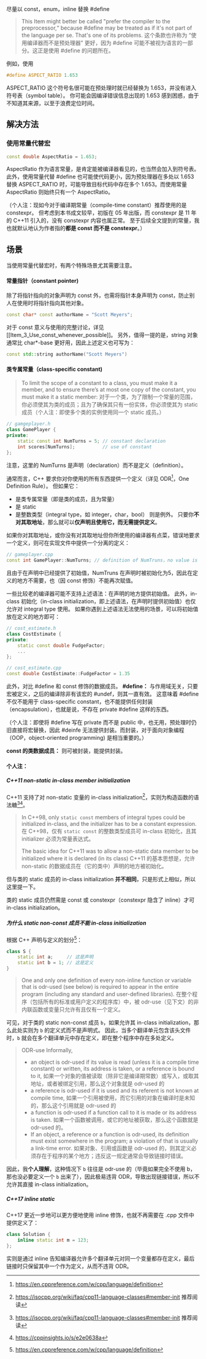 尽量以 const，enum，inline 替换 \#define

>This Item might better be called "prefer the compiler to the preprocessor,“ because \#define may be treated as if it's not part of the language per se. That's one of its problems.
>这个条款也许称为 “使用编译器而不是预处理器” 更好，因为 \#define 可能不被视为语言的一部分。这正是使用 \#define 的问题所在。

例如，使用
```C++
#define ASPECT_RATIO 1.653
```
ASPECT_RATIO 这个符号名很可能在预处理时就已经替换为 1.653，并没有进入符号表（symbol table）。
你可能会因编译错误信息出现的 1.653 感到困惑，由于不知道其来源，以至于浪费定位时间。
## 解决方法
### 使用常量代替宏
```cpp
const double AspectRatio = 1.653;
```
AspectRatio 作为语言常量，是肯定能被编译器看见的，也当然会加入到符号表。
此外，使用常量代替 \#define 也可能使代码更小，因为预处理器在多处以 1.653 替换 ASPECT_RATIO 时，可能导致目标代码中存在多个 1.653。而使用常量 AspectRatio 则始终只有一个 AspectRatio。

（个人注：现如今对于编译期常量（compile-time constant）推荐使用的是 constexpr。
但考虑到本书成文较早，初版在 05 年出版，而 constexpr 是 11 年的 C++11 引入的，没有 constexpr 内容也属正常。
至于后续全文提到的常量，我也就默认地认为作者指的**都是 const 而不是 constexpr**。）
## 场景
当使用常量代替宏时，有两个特殊场景尤其需要注意。
#### 常量指针（constant pointer)
除了将指针指向的对象声明为 const 外，也需将指针本身声明为 const，防止别人在使用时将指针指向其他对象。
```cpp
const char* const authorName = "Scott Meyers";
```
对于 const 意义与使用的完整讨论，详见 [[Item_3_Use_const_whenever_possible]]。
另外，值得一提的是，string 对象通常比 char*-base 更好用，因此上述定义也可写为：
```cpp
const std::string authorName("Scott Meyers")
```
#### 类专属常量（class-specific constant)
>To limit the scope of a constant to a class, you must make it a member, and to ensure there’s at most one copy of the constant, you must make it a static member:
>对于一个类，为了限制一个常量的范围，你必须使其为类的成员；且为了确保其只有一份实体，你必须使其为 static 成员（个人注：即使多个类的实例使用同一个 static 成员。）
```cpp
// gamgeplayer.h
class GamePlayer {
private:
	static const int NumTurns = 5; // constant declaration
	int scores[NumTurns];          // use of constant
};
```
注意，这里的 NumTurns 是声明（declaration）而不是定义（definition）。

通常而言，C++ 要求你对你使用的所有东西提供一个定义（详见 ODR[^1]，One Definition Rule）。
但如果它：
- 是类专属常量（即是类的成员，且为常量）
- 是 static
- 是整数类型（integral type，如 integer，char，bool）
则是例外。
只要你**不对其取地址**，那么就可以**仅声明且使用它，而无需提供定义**。

如果你对其取地址，或你没有对其取地址但你所使用的编译器有点菜，错误地要求一个定义，则可在实现文件中提供一个分离的定义：
```cpp
// gameplayer.cpp
const int GamePlayer::NumTurns; // definition of NumTruns，no value is given
```
且由于在声明中已经提供了初始值，NumTruns 在声明时被初始化为5，因此在定义的地方不需要，也（因 const 修饰）不能再次赋值。

一些比较老的编译器可能不支持上述语法：在声明的地方提供初始值。
此外，in-class 初始化（in-class initialization，即上述语法，在声明时提供初始值）也仅允许对 integral type 使用。
如果你遇到上述语法无法使用的场景，可以将初始值放在定义的地方即可：
```cpp
// cost_estimate.h
class CostEstimate {
private:
	static const double FudgeFactor;
	...
};

// cost_estimate.cpp
const double CostEstimate::FudgeFactor = 1.35
```

此外，对比 \#define 和 const 修饰的数据成员。
**\#define：**
与作用域无关，只要宏被定义，之后的编译除非有该宏的 \#undef，则其一直有效。
这意味着 \#define 不仅不能用于 class-specific constant，也不能提供任何封装（encapsulation），也就是说，不存在 private \#define 这样的东西。

（个人注：即使将 \#define 写在 private 而不是 public 中，也无用，预处理时仍旧直接将宏替换，因此 \#deinfe 无法提供封装。而封装，对于面向对象编程（OOP，object-oriented programming) 是相当重要的。）

**const 的类数据成员：**
则可被封装，能提供封装。
#### 个人注：
##### C++11 non-static in-class member initialization
C++11 支持了对 non-static 变量的 in-class initialization[^2]，实则为构造函数的语法糖[^2][^3]。

>In C++98, only `static const` members of integral types could be initialized in-class, and the initializer has to be a constant expression.
>在 C++98，仅有 `static const` 的整数类型成员可 in-class 初始化，且其 initializer 必须为常量表达式。
>
>The basic idea for C++11 was to allow a non-static data member to be initialized where it is declared (in its class)
>C++11 的基本思想是，允许 non-static 的数据成员在（它的类中）声明的地方被初始化。

但与类的 static 成员的 in-class initialization **并不相同**，只是形式上相似，所以这里提一下。

类的 static 成员仍然需是 const 或 constexpr（constexpr 隐含了 inline）才可 in-class initialization。

##### 为什么 static non-const 成员不能 in-class initialization
根据 C++ 声明与定义的划分[^1]：
```cpp
class S {
	static int a;     // 这是声明
	static int b = 1; // 这是定义
}
```

>One and only one definition of every non-inline function or variable that is odr-used (see below) is required to appear in the entire program (including any standard and user-defined libraries). 
>在整个程序（包括所有的标准或用户定义的程序库）中，被 odr-use（见下文）的非内联函数或变量只允许有且仅有一个定义。

可见，对于类的 static non-const 成员 `b`，如果允许其 in-class initialization，那么此处实则为 `b` 的定义式而不是声明式。
因此，当多个翻译单元包含该头文件时，`b` 就会在多个翻译单元中存在定义，即在整个程序中存在多处定义。

>ODR-use
>Informally, 
>- an object is odr-used if its value is read (unless it is a compile time constant) or written, its address is taken, or a reference is bound to it, 
>  如果一个对象的值被读取（除非它是编译期常数）或写入，或取其地址，或者被绑定引用，那么这个对象就是 odr-used 的
>- a reference is odr-used if it is used and its referent is not known at compile time, 
>  如果一个引用被使用，而它引用的对象在编译时是未知的，那么这个引用就是 odr-used 的
>- a function is odr-used if a function call to it is made or its address is taken.
>  如果一个函数被调用，或它的地址被获取，那么这个函数就是 odr-used 的。
>- If an object, a reference or a function is odr-used, its definition must exist somewhere in the program; a violation of that is usually a link-time error.
>  如果对象、引用或函数是 odr-used 的，则其定义必须存在于程序的某个地方；违反这一规定通常会导致链接时错误。

因此，我**个人理解**，这种情况下 `b` 往往是 odr-use 的（毕竟如果完全不使用 b，那也没必要定义一个 `b` 出来了），因此极易违背 ODR，导致出现链接错误，所以不允许其直接 in-class initialization。
##### C++17 inline static
C++17 更近一步地可以更方便地使用 inline 修饰，也就不再需要在 .cpp 文件中提供定义了：
```cpp
class Solution {
	inline static int m = 123;
};
```
实则是通过 inline 告知编译器允许多个翻译单元对同一个变量都存在定义，最后链接时只保留其中一个作为定义，从而不违背 ODR。

[^1]: https://en.cppreference.com/w/cpp/language/definition
[^2]: https://isocpp.org/wiki/faq/cpp11-language-classes#member-init  推荐阅读
[^3]: https://cppinsights.io/s/e2e0638a

